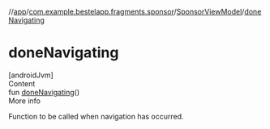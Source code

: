 //[app](../../index.md)/[com.example.bestelapp.fragments.sponsor](../index.md)/[SponsorViewModel](index.md)/[doneNavigating](done-navigating.md)



# doneNavigating  
[androidJvm]  
Content  
fun [doneNavigating](done-navigating.md)()  
More info  


Function to be called when navigation has occurred.

  



